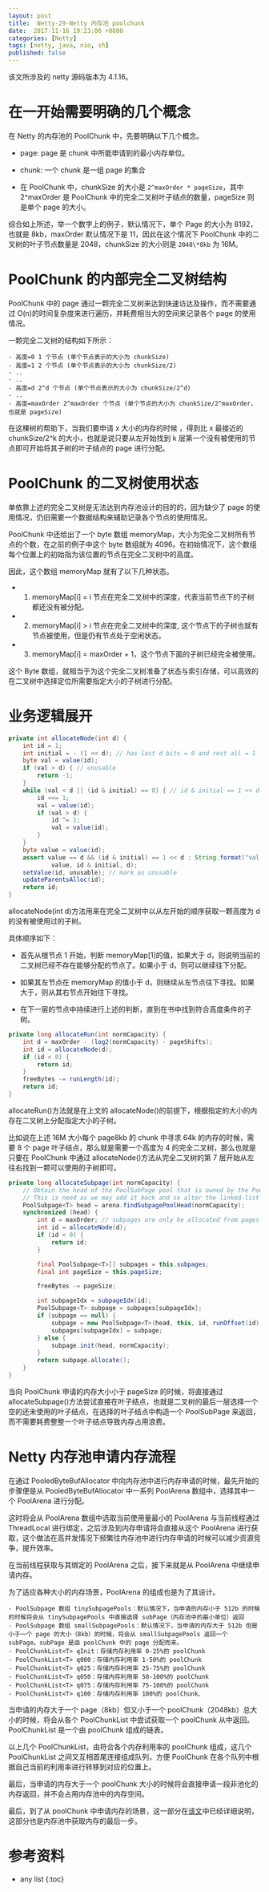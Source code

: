 ```yaml
---
layout: post
title:  Netty-29-Netty 内存池 poolchunk
date:  2017-11-16 19:23:06 +0800
categories: [Netty]
tags: [netty, java, nio, sh]
published: false
---
```


该文所涉及的 netty 源码版本为 4.1.16。

# 在一开始需要明确的几个概念

在 Netty 的内存池的 PoolChunk 中，先要明确以下几个概念。

- page: page 是 chunk 中所能申请到的最小内存单位。

- chunk: 一个 chunk 是一组 page 的集合

- 在 PoolChunk 中，chunkSize 的大小是 `2^maxOrder * pageSize`，其中 2^maxOrder 是 PoolChunk 中的完全二叉树叶子结点的数量，pageSize 则是单个 page 的大小。

综合如上所述，举一个数字上的例子，默认情况下，单个 Page 的大小为 8192，也就是 8kb，maxOrder 默认情况下是 11，因此在这个情况下 PoolChunk 中的二叉树的叶子节点数量是 2048，chunkSize 的大小则是 `2048\*8kb` 为 16M。

# PoolChunk 的内部完全二叉树结构

PoolChunk 中的 page 通过一颗完全二叉树来达到快速访达及操作，而不需要通过 O(n)的时间复杂度来进行遍历，并耗费相当大的空间来记录各个 page 的使用情况。

一颗完全二叉树的结构如下所示：

```
- 高度=0 1 个节点 (单个节点表示的大小为 chunkSize)
- 高度=1 2 个节点 (单个节点表示的大小为 chunkSize/2)
- ..
- ..
- 高度=d 2^d 个节点 (单个节点表示的大小为 chunkSize/2^d)
- ..
- 高度=maxOrder 2^maxOrder 个节点 (单个节点的大小为 chunkSize/2^maxOrder，也就是 pageSize)
```

在这棵树的帮助下，当我们要申请 x 大小的内存的时候 ，得到比 x 最接近的 chunkSize/2^k 的大小，也就是说只要从左开始找到 k 层第一个没有被使用的节点即可开始将其子树的叶子结点的 page 进行分配。

# PoolChunk 的二叉树使用状态

单依靠上述的完全二叉树是无法达到内存池设计的目的的，因为缺少了 page 的使用情况，仍旧需要一个数据结构来辅助记录各个节点的使用情况。 

PoolChunk 中还给出了一个 byte 数组 memoryMap，大小为完全二叉树所有节点的个数，在之前的例子中这个 byte 数组就为 4096。在初始情况下，这个数组每个位置上的初始指为该位置的节点在完全二叉树中的高度。

因此，这个数组 memoryMap 就有了以下几种状态。

- 1. memoryMap[i] = i 节点在完全二叉树中的深度，代表当前节点下的子树都还没有被分配。

- 2. memoryMap[i] > i 节点在完全二叉树中的深度, 这个节点下的子树也就有节点被使用，但是仍有节点处于空闲状态。

- 3. memoryMap[i] = maxOrder + 1，这个节点下面的子树已经完全被使用。

这个 Byte 数组，就相当于为这个完全二叉树准备了状态与索引存储，可以高效的在二叉树中选择定位所需要指定大小的子树进行分配。

# 业务逻辑展开

```java
private int allocateNode(int d) {
    int id = 1;
    int initial = - (1 << d); // has last d bits = 0 and rest all = 1
    byte val = value(id);
    if (val > d) { // unusable
        return -1;
    }
    while (val < d || (id & initial) == 0) { // id & initial == 1 << d for all ids at depth d, for < d it is 0
        id <<= 1;
        val = value(id);
        if (val > d) {
            id ^= 1;
            val = value(id);
        }
    }
    byte value = value(id);
    assert value == d && (id & initial) == 1 << d : String.format("val = %d, id & initial = %d, d = %d",
            value, id & initial, d);
    setValue(id, unusable); // mark as unusable
    updateParentsAlloc(id);
    return id;
}
```

allocateNode(int d)方法用来在完全二叉树中以从左开始的顺序获取一颗高度为 d 的没有被使用过的子树。

具体顺序如下：

- 首先从根节点 1 开始，判断 memoryMap[1]的值，如果大于 d，则说明当前的二叉树已经不存在能够分配的节点了。如果小于 d，则可以继续往下分配。

- 如果其左节点在 memoryMap 的值小于 d，则继续从左节点往下寻找。如果大于，则从其右节点开始往下寻找。

- 在下一层的节点中持续进行上述的判断，直到在书中找到符合高度条件的子树。

```java
private long allocateRun(int normCapacity) {
    int d = maxOrder - (log2(normCapacity) - pageShifts);
    int id = allocateNode(d);
    if (id < 0) {
        return id;
    }
    freeBytes -= runLength(id);
    return id;
}
```

allocateRun()方法就是在上文的 allocateNode()的前提下，根据指定的大小的内存在二叉树上分配指定大小的子树。

比如说在上述 16M 大小每个 page8kb 的 chunk 中寻求 64k 的内存的时候，需要 8 个 page 叶子结点，那么就是需要一个高度为 4 的完全二叉树，那么也就是只要在 PoolChunk 中通过 allocateNode()方法从完全二叉树的第 7 层开始从左往右找到一颗可以使用的子树即可。

```java
private long allocateSubpage(int normCapacity) {
    // Obtain the head of the PoolSubPage pool that is owned by the PoolArena and synchronize on it.
    // This is need as we may add it back and so alter the linked-list structure.
    PoolSubpage<T> head = arena.findSubpagePoolHead(normCapacity);
    synchronized (head) {
        int d = maxOrder; // subpages are only be allocated from pages i.e., leaves
        int id = allocateNode(d);
        if (id < 0) {
            return id;
        }

        final PoolSubpage<T>[] subpages = this.subpages;
        final int pageSize = this.pageSize;

        freeBytes -= pageSize;

        int subpageIdx = subpageIdx(id);
        PoolSubpage<T> subpage = subpages[subpageIdx];
        if (subpage == null) {
            subpage = new PoolSubpage<T>(head, this, id, runOffset(id), pageSize, normCapacity);
            subpages[subpageIdx] = subpage;
        } else {
            subpage.init(head, normCapacity);
        }
        return subpage.allocate();
    }
}
```

当向 PoolChunk 申请的内存大小小于 pageSize 的时候，将直接通过 allocateSubpage()方法尝试直接在叶子结点，也就是二叉树的最后一层选择一个空的还未使用的叶子结点，在选择的叶子结点中构造一个 PoolSubPage 来返回，而不需要耗费整整一个叶子结点导致内存占用浪费。

# Netty 内存池申请内存流程

在通过 PooledByteBufAllocator 中向内存池中进行内存申请的时候，最先开始的步骤便是从 PooledByteBufAllocator 中一系列 PoolArena 数组中，选择其中一个 PoolArena 进行分配。

这时将会从 PoolArena 数组中选取当前使用量最小的 PoolArena 与当前线程通过 ThreadLocal 进行绑定，之后涉及到内存申请将会直接从这个 PoolArena 进行获取，这个做法在高并发情况下频繁往内存池中进行内存申请的时候可以减少资源竞争，提升效率。

在当前线程获取与其绑定的 PoolArena 之后，接下来就是从 PoolArena 中继续申请内存。  

为了适应各种大小的内存场景，PoolArena 的组成也是为了其设计。

```
- PoolSubpage 数组 tinySubpagePools：默认情况下，当申请的内存小于 512b 的时候的时候将会从 tinySubpagePools 中直接选择 subPage（内存池中的最小单位）返回
- PoolSubpage 数组 smallSubpagePools：默认情况下，当申请的内存大于 512b 但是小于一个 page 的大小（8kb）的时候，将会从 smallSubpagePools 返回一个 subPage。subPage 是由 poolChunk 中的 page 分配而来。
- PoolChunkList<T> qInit：存储内存利用率 0-25%的 poolChunk
- PoolChunkList<T> q000：存储内存利用率 1-50%的 poolChunk
- PoolChunkList<T> q025：存储内存利用率 25-75%的 poolChunk
- PoolChunkList<T> q050：存储内存利用率 50-100%的 poolChunk
- PoolChunkList<T> q075：存储内存利用率 75-100%的 poolChunk
- PoolChunkList<T> q100：存储内存利用率 100%的 poolChunk、
```

当申请的内存大于一个 page（8kb）但又小于一个 poolChunk（2048kb）总大小的时候，将会从各个 PoolChunkList 中尝试获取一个 poolChunk 从中返回。PoolChunkList 是一个由 poolChunk 组成的链表。  

以上几个 PoolChunkList，由符合各个内存利用率的 poolChunk 组成，这几个 PoolChunkList 之间又互相首尾连接组成队列，方便 PoolChunk 在各个队列中根据自己当前的利用率进行转移到对应的位置上。  

最后，当申请的内存大于一个 poolChunk 大小的时候将会直接申请一段非池化的内存返回，并不会占用内存池中的内存空间。

最后，到了从 poolChunk 中申请内存的场景，这一部分在[该文](https://github.com/doocs/source-code-hunter/blob/main/docs/Netty/Netty技术细节源码分析/内存池之PoolChunk设计与实现.md)中已经详细说明，这部分也是内存池中获取内存的最后一步。

# 参考资料

* any list
{:toc}